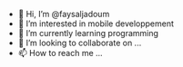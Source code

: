 - 👋 Hi, I’m @faysaljadoum
- 👀 I’m interested in mobile developpement
- 🌱 I’m currently learning programming
- 💞️ I’m looking to collaborate on ...
- 📫 How to reach me ...

<!---
faysalwidad/faysalwidad is a ✨ special ✨ repository because its `README.md` (this file) appears on your GitHub profile.
You can click the Preview link to take a look at your changes.
--->
